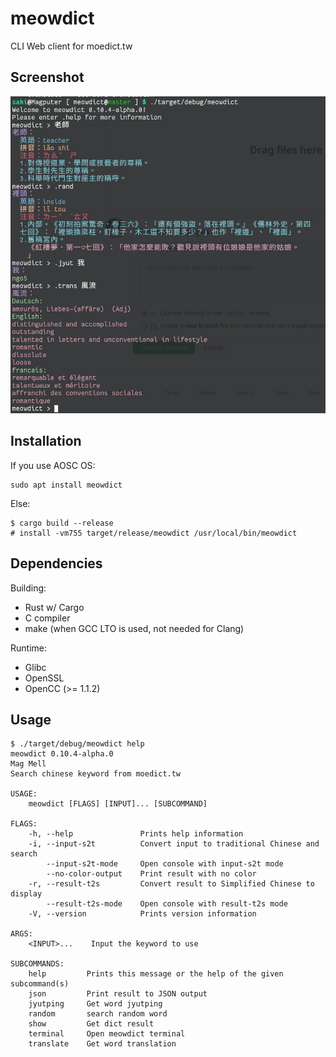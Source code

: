 # meowdict
CLI Web client for moedict.tw

## Screenshot

![screenshot](https://raw.githubusercontent.com/eatradish/meowdict/67c109554b60a43940b03ee408598536dfb1afe7/screenshot/Screenshot_20211022_113701.png)

## Installation
If you use AOSC OS:

```
sudo apt install meowdict
```

Else:

```
$ cargo build --release
# install -vm755 target/release/meowdict /usr/local/bin/meowdict
```

## Dependencies
Building:
- Rust w/ Cargo
- C compiler
- make (when GCC LTO is used, not needed for Clang)

Runtime:
- Glibc
- OpenSSL
- OpenCC (>= 1.1.2)


## Usage

```
$ ./target/debug/meowdict help
meowdict 0.10.4-alpha.0
Mag Mell
Search chinese keyword from moedict.tw

USAGE:
    meowdict [FLAGS] [INPUT]... [SUBCOMMAND]

FLAGS:
    -h, --help               Prints help information
    -i, --input-s2t          Convert input to traditional Chinese and search
        --input-s2t-mode     Open console with input-s2t mode
        --no-color-output    Print result with no color
    -r, --result-t2s         Convert result to Simplified Chinese to display
        --result-t2s-mode    Open console with result-t2s mode
    -V, --version            Prints version information

ARGS:
    <INPUT>...    Input the keyword to use

SUBCOMMANDS:
    help         Prints this message or the help of the given subcommand(s)
    json         Print result to JSON output
    jyutping     Get word jyutping
    random       search random word
    show         Get dict result
    terminal     Open meowdict terminal
    translate    Get word translation

```